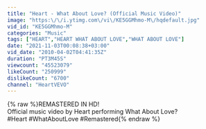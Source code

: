 ```yaml
---
title: "Heart - What About Love? (Official Music Video)"
image: "https:\/\/i.ytimg.com\/vi\/KE5GGMhmo-M\/hqdefault.jpg"
vid_id: "KE5GGMhmo-M"
categories: "Music"
tags: ["HEART","HEART WHAT ABOUT LOVE","WHAT ABOUT LOVE"]
date: "2021-11-03T00:08:38+03:00"
vid_date: "2010-04-02T04:41:35Z"
duration: "PT3M45S"
viewcount: "45523079"
likeCount: "250999"
dislikeCount: "6700"
channel: "HeartVEVO"
---
```

{% raw %}REMASTERED IN HD!<br />Official music video by Heart performing What About Love?<br />#Heart #WhatAboutLove #Remastered{% endraw %}
